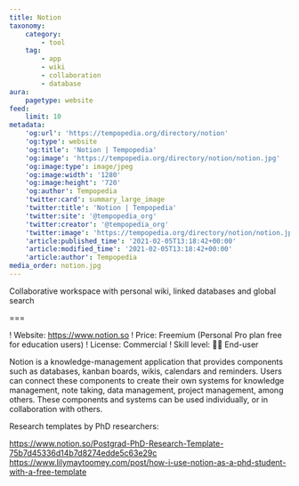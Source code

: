```yaml
---
title: Notion
taxonomy:
    category:
        - tool
    tag:
        - app
        - wiki
        - collaboration
        - database
aura:
    pagetype: website
feed:
    limit: 10
metadata:
    'og:url': 'https://tempopedia.org/directory/notion'
    'og:type': website
    'og:title': 'Notion | Tempopedia'
    'og:image': 'https://tempopedia.org/directory/notion/notion.jpg'
    'og:image:type': image/jpeg
    'og:image:width': '1280'
    'og:image:height': '720'
    'og:author': Tempopedia
    'twitter:card': summary_large_image
    'twitter:title': 'Notion | Tempopedia'
    'twitter:site': '@tempopedia_org'
    'twitter:creator': '@tempopedia_org'
    'twitter:image': 'https://tempopedia.org/directory/notion/notion.jpg'
    'article:published_time': '2021-02-05T13:18:42+00:00'
    'article:modified_time': '2021-02-05T13:18:42+00:00'
    'article:author': Tempopedia
media_order: notion.jpg
---
```


Collaborative workspace with personal wiki, linked databases and global search

===

! Website: https://www.notion.so
! Price: Freemium (Personal Pro plan free for education users)
! License: Commercial
! Skill level: 👩‍💻 End-user

Notion is a knowledge-management application that provides components such as databases, kanban boards, wikis, calendars and reminders. Users can connect these components to create their own systems for knowledge management, note taking, data management, project management, among others. These components and systems can be used individually, or in collaboration with others.

Research templates by PhD researchers:

https://www.notion.so/Postgrad-PhD-Research-Template-75b7d45336d14b7d8274edde5c63e29c
https://www.lilymaytoomey.com/post/how-i-use-notion-as-a-phd-student-with-a-free-template